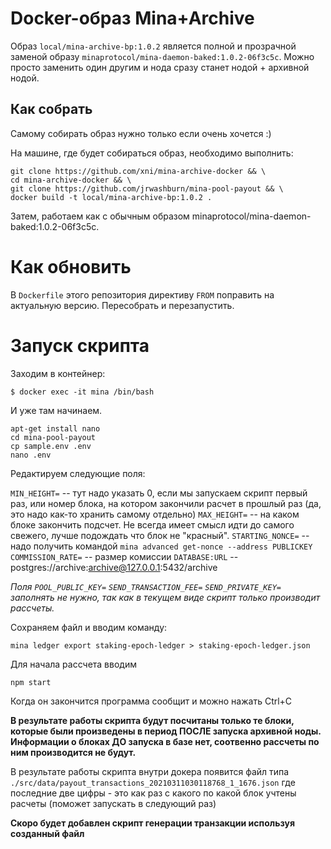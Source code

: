 Docker-образ Mina+Archive
=========================

Образ `local/mina-archive-bp:1.0.2` является полной и прозрачной
заменой образу `minaprotocol/mina-daemon-baked:1.0.2-06f3c5c`. Можно просто 
заменить один другим и нода сразу станет нодой + архивной нодой.

Как собрать
-----------
Самому собирать образ нужно только если очень хочется :)

На машине, где будет собираться образ, необходимо выполнить:

```
git clone https://github.com/xni/mina-archive-docker && \
cd mina-archive-docker && \
git clone https://github.com/jrwashburn/mina-pool-payout && \
docker build -t local/mina-archive-bp:1.0.2 .
```

Затем, работаем как с обычным образом minaprotocol/mina-daemon-baked:1.0.2-06f3c5c.

Как обновить
============
В `Dockerfile` этого репозитория директиву `FROM` поправить на актуальную версию. Пересобрать и перезапустить.

Запуск скрипта
===============

Заходим в контейнер:

```
$ docker exec -it mina /bin/bash
```

И уже там начинаем.

```
apt-get install nano
cd mina-pool-payout
cp sample.env .env
nano .env
```

Редактируем следующие поля:

`MIN_HEIGHT=` -- тут надо указать 0, если мы запускаем скрипт первый раз, или номер блока, на котором закончили расчет в прошлый раз (да, это надо как-то хранить самому отдельно)
`MAX_HEIGHT=` -- на каком блоке закончить подсчет. Не всегда имеет смысл идти до самого свежего, лучше подождать что блок не "красный".
`STARTING_NONCE=` -- надо получить командой `mina advanced get-nonce --address PUBLICKEY`
`COMMISSION_RATE=` -- размер комиссии
`DATABASE:URL` -- postgres://archive:archive@127.0.0.1:5432/archive

_Поля `POOL_PUBLIC_KEY=` `SEND_TRANSACTION_FEE=` `SEND_PRIVATE_KEY=` заполнять не нужно, так как в текущем виде скрипт только производит рассчеты._

Сохраняем файл и вводим команду:  

```
mina ledger export staking-epoch-ledger > staking-epoch-ledger.json
```

Для начала рассчета вводим 

```
npm start
```

Когда он закончится программа сообщит и можно нажать Ctrl+C

**В результате работы скрипта будут посчитаны только те блоки, которые были произведены в период ПОСЛЕ запуска архивной ноды. Информации о блоках ДО запуска в базе нет, соотвенно рассчеты по ним производится не будут.**

В результате работы скрипта внутри докера появится файл типа `./src/data/payout_transactions_20210311030118768_1_1676.json` где последние две цифры - это как раз с какого по какой блок учтены расчеты (поможет запускать в следующий раз)

**Скоро будет добавлен скрипт генерации транзакции используя созданный файл**



